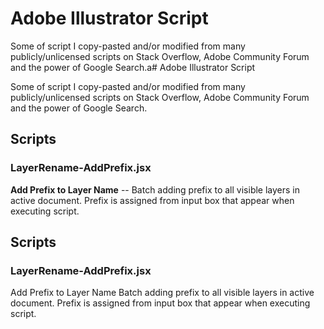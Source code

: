 # Adobe Illustrator Script

Some of script I copy-pasted and/or modified from many publicly/unlicensed scripts on Stack Overflow, Adobe Community Forum and the power of Google Search.a# Adobe Illustrator Script

Some of script I copy-pasted and/or modified from many publicly/unlicensed scripts on Stack Overflow, Adobe Community Forum and the power of Google Search.

## Scripts

### LayerRename-AddPrefix.jsx
**Add Prefix to Layer Name** -- Batch adding prefix to all visible layers in active document. Prefix is assigned from input box that appear when executing script.

## Scripts

### LayerRename-AddPrefix.jsx
Add Prefix to Layer Name
Batch adding prefix to all visible layers in active document. Prefix is assigned from input box that appear when executing script.
